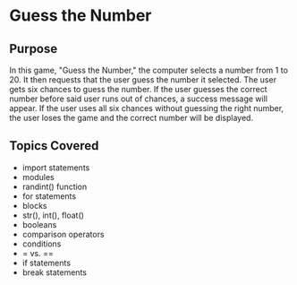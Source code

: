 # Guess the Number

## Purpose 
In this game, "Guess the Number," the computer selects a number from 1 to 20. It then requests that the user guess the number it selected. The user gets six chances to guess the number. If the user guesses the correct number before said user runs out of chances, a success message will appear. If the user uses all six chances without guessing the right number, the user loses the game and the correct number will be displayed.

## Topics Covered
* import statements
* modules
* randint() function
* for statements
* blocks
* str(), int(), float()
* booleans
* comparison operators
* conditions
* = vs. ==
* if statements
* break statements
